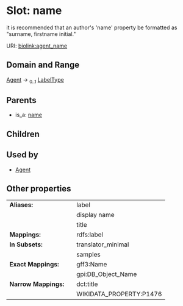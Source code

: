 
# Slot: name


it is recommended that an author's 'name' property be formatted as "surname, firstname initial."

URI: [biolink:agent_name](https://w3id.org/biolink/agent_name)


## Domain and Range

[Agent](Agent.md) &#8594;  <sub>0..1</sub> [LabelType](types/LabelType.md)

## Parents

 *  is_a: [name](name.md)

## Children


## Used by

 * [Agent](Agent.md)

## Other properties

|  |  |  |
| --- | --- | --- |
| **Aliases:** | | label |
|  | | display name |
|  | | title |
| **Mappings:** | | rdfs:label |
| **In Subsets:** | | translator_minimal |
|  | | samples |
| **Exact Mappings:** | | gff3:Name |
|  | | gpi:DB_Object_Name |
| **Narrow Mappings:** | | dct:title |
|  | | WIKIDATA_PROPERTY:P1476 |

